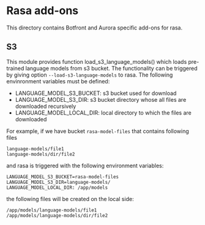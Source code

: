 # Rasa add-ons

This directory contains Botfront and Aurora specific add-ons for rasa.

## S3

This module provides function load_s3_language_models() which loads
pre-trained language models from s3 bucket. The functionality can be
triggered by giving option `--load-s3-language-models` to rasa. The
following envinronment variables must be defined:
* LANGUAGE_MODEL_S3_BUCKET: s3 bucket used for download
* LANGUAGE_MODEL_S3_DIR: s3 bucket directory whose all files are
  downloaded recursively
* LANGUAGE_MODEL_LOCAL_DIR: local directory to which the files are downloaded

For example, if we have bucket `rasa-model-files` that contains following files
```
language-models/file1
language-models/dir/file2
```

and rasa is triggered with the following environment variables:
```
LANGUAGE_MODEL_S3_BUCKET=rasa-model-files
LANGUAGE_MODEL_S3_DIR=language-models/
LANGUAGE_MODEL_LOCAL_DIR: /app/models
```

the following files will be created on the local side:
```
/app/models/language-models/file1
/app/models/language-models/dir/file2
```
